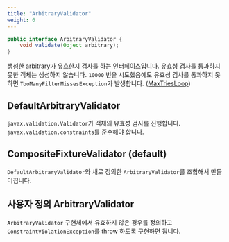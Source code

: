 ```yaml
---
title: "ArbitraryValidator"
weight: 6
---
```

```java
public interface ArbitraryValidator {
	void validate(Object arbitrary);
}
```

생성한 arbitrary가 유효한지 검사를 하는 인터페이스입니다. 
유효성 검사를 통과하지 못한 객체는 생성하지 않습니다.
`10000` 번을 시도했음에도 유효성 검사를 통과하지 못하면 `TooManyFilterMissesException`가 발생합니다. ([MaxTriesLoop](https://github.com/jlink/jqwik/blob/master/engine/src/main/java/net/jqwik/engine/properties/MaxTriesLoop.java))

## DefaultArbitraryValidator
`javax.validation.Validator`가 객체의 유효성 검사를 진행합니다. `javax.validation.constraints`를 준수해야 합니다.

## CompositeFixtureValidator (default)
`DefaultArbitraryValidator`와 새로 정의한 `ArbitraryValidator`를 조합해서 만들어집니다.


## 사용자 정의 ArbitraryValidator

`ArbitraryValidator` 구현체에서 유효하지 않은 경우를 정의하고 `ConstraintViolationException`를 throw 하도록 구현하면 됩니다.
